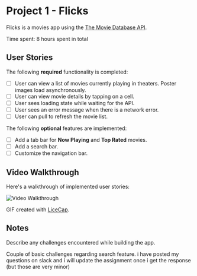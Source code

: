 # Project 1 - Flicks

Flicks is a movies app using the [The Movie Database API](https://api.themoviedb.org/3/movie/).

Time spent: 8 hours spent in total

## User Stories

The following **required** functionality is completed:

- [ ] User can view a list of movies currently playing in theaters. Poster images load asynchronously.
- [ ] User can view movie details by tapping on a cell.
- [ ] User sees loading state while waiting for the API.
- [ ] User sees an error message when there is a network error.
- [ ] User can pull to refresh the movie list.

The following **optional** features are implemented:

- [ ] Add a tab bar for **Now Playing** and **Top Rated** movies.
- [ ] Add a search bar.
- [ ] Customize the navigation bar.

## Video Walkthrough

Here's a walkthrough of implemented user stories:

<img src='https://github.com/mnkg561/Flicks/blob/master/Flicks_Week1_Naveen.gif' title='Video Walkthrough' width='' alt='Video Walkthrough' />

GIF created with [LiceCap](http://www.cockos.com/licecap/).

## Notes

Describe any challenges encountered while building the app.

Couple of basic challenges regarding search feature. i have posted my questions on slack and i will update the assignment 
once i get the response (but those are very minor)
